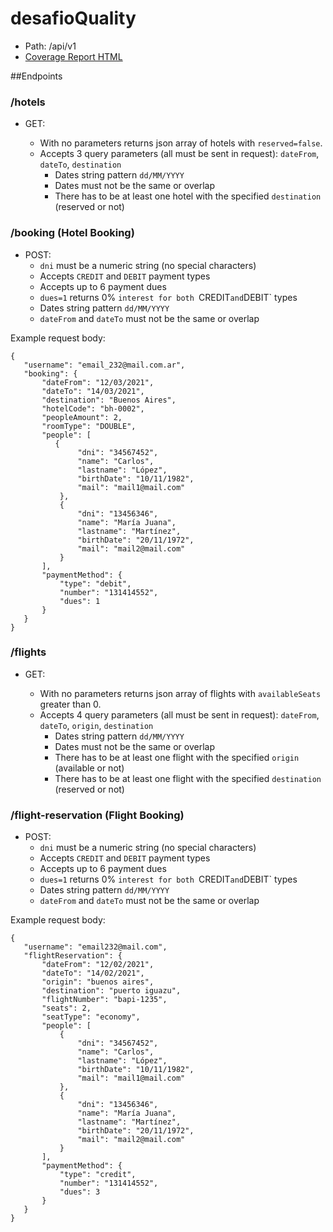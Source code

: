 # desafioQuality

- Path: /api/v1
- [Coverage Report HTML](./reports/index.html)


##Endpoints

### /hotels

- GET:

    - With no parameters returns json array of hotels with `reserved=false`.
    - Accepts 3 query parameters (all must be sent in request):
    `dateFrom`, `dateTo`, `destination`
      - Dates string pattern `dd/MM/YYYY`
      - Dates must not be the same or overlap
      - There has to be at least one hotel with the specified `destination` (reserved or not)


### /booking (Hotel Booking)

- POST:
    - `dni` must be a numeric string (no special characters)
    - Accepts `CREDIT` and `DEBIT` payment types
    - Accepts up to 6 payment dues 
    - `dues=1` returns 0% `interest for both `CREDIT` and `DEBIT` types
    - Dates string pattern `dd/MM/YYYY`
    - `dateFrom` and `dateTo` must not be the same or overlap

Example request body:

```
{
   "username": "email_232@mail.com.ar",
   "booking": {
       "dateFrom": "12/03/2021",
       "dateTo": "14/03/2021",
       "destination": "Buenos Aires",
       "hotelCode": "bh-0002",
       "peopleAmount": 2,
       "roomType": "DOUBLE",
       "people": [
          {
               "dni": "34567452",
               "name": "Carlos",
               "lastname": "López",
               "birthDate": "10/11/1982",
               "mail": "mail1@mail.com"
           },
           {
               "dni": "13456346",
               "name": "María Juana",
               "lastname": "Martínez",
               "birthDate": "20/11/1972",
               "mail": "mail2@mail.com"
           }
       ],
       "paymentMethod": {
           "type": "debit",
           "number": "131414552",
           "dues": 1
       }
   }
}
```

### /flights

- GET:

  - With no parameters returns json array of flights with `availableSeats` greater than 0.
  - Accepts 4 query parameters (all must be sent in request):
    `dateFrom`, `dateTo`, `origin`, `destination`
    - Dates string pattern `dd/MM/YYYY`
    - Dates must not be the same or overlap
    - There has to be at least one flight with the specified `origin` (available or not)
    - There has to be at least one flight with the specified `destination` (reserved or not)

### /flight-reservation (Flight Booking)

- POST:
  - `dni` must be a numeric string (no special characters)
  - Accepts `CREDIT` and `DEBIT` payment types
  - Accepts up to 6 payment dues
  - `dues=1` returns 0% `interest for both `CREDIT` and `DEBIT` types
  - Dates string pattern `dd/MM/YYYY`
  - `dateFrom` and `dateTo` must not be the same or overlap
  
Example request body:

```
{
   "username": "email232@mail.com",
   "flightReservation": {
       "dateFrom": "12/02/2021",
       "dateTo": "14/02/2021",
       "origin": "buenos aires",
       "destination": "puerto iguazu",
       "flightNumber": "bapi-1235",
       "seats": 2,
       "seatType": "economy",
       "people": [
           {
               "dni": "34567452",
               "name": "Carlos",
               "lastname": "López",
               "birthDate": "10/11/1982",
               "mail": "mail1@mail.com"
           },
           {
               "dni": "13456346",
               "name": "María Juana",
               "lastname": "Martínez",
               "birthDate": "20/11/1972",
               "mail": "mail2@mail.com"
           }
       ],
       "paymentMethod": {
           "type": "credit",
           "number": "131414552",
           "dues": 3
       }
   }
}
```
 
